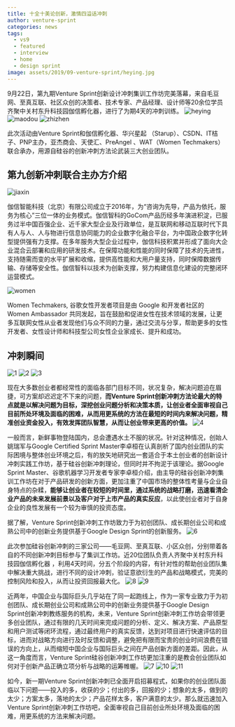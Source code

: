 ```yaml
---
title: 十全十美论创新，激情四溢话冲刺
author: venture-sprint
categories: news
tags:
  - vs9
  - featured
  - interview
  - home
  - design sprint
image: assets/2019/09-venture-sprint/heying.jpg
---
```

9月22日，第九期Venture Sprint创新设计冲刺集训工作坊完美落幕，来自毛豆网、至真互联、社区众创的决策者、技术专家、产品经理、设计师等20余位学员齐聚中关村东升科技园伽信孵化器，进行了为期4天的冲刺训练。
![heying](/assets/2019/09-venture-sprint/heying.jpg)
![maodou](/assets/2019/09-venture-sprint/maodou.jpg)
![zhizhen](/assets/2019/09-venture-sprint/zhizhen.jpg)

此次活动由Venture Sprint和伽信孵化器、华兴星起 （Starup）、CSDN、IT桔子、PNP主办，亚杰商会、天使汇、PreAngel 、WAT（Women Techmakers）联合承办，用源自硅谷的创新冲刺方法论武装三大创业团队。

## 第九创新冲刺联合主办方介绍

![jiaxin](/assets/2019/09-venture-sprint/jiaxin.jpg)

伽信智能科技（北京）有限公司成立于2016年，为“咨询为先导，产品为依托，服务为核心”三位一体的业务模式。伽信智科的GoCom产品历经多年演进积淀，已服务过半中国百强企业、近千家大型企业及行政单位，是互联网和移动互联时代下具有人与人、人与物进行信息协同能力的企业数字化融合平台，为中国政企数字化转型提供强有力支撑。在多年服务大型企业过程中，伽信科技积累并形成了面向大企业混合云部署和应用的研发技术。在保障功能和性能的同时保障了技术的先进性，支持随需而变的水平扩展和收缩，提供高性能和大用户量支持，同时保障数据传输、存储等安全性。伽信智科以技术为创新支撑，努力构建信息化建设的完整闭环运营模式。

![women](/assets/2019/09-venture-sprint/women.jpg)

Women Techmakers, 谷歌女性开发者项目是由 Google 和开发者社区的 Women Ambassador 共同发起，旨在鼓励和促进女性在技术领域的发展，让更多互联网女性从业者发现他们与众不同的力量，通过交流与分享，帮助更多的女性开发者、女性设计师和科技型公司女性企业家成长、提升和成功。

## 冲刺瞬间

![1](/assets/2019/09-venture-sprint/1.jpg)
![2](/assets/2019/09-venture-sprint/2.jpg)
![3](/assets/2019/09-venture-sprint/3.jpg)

现在大多数创业者都经常性的面临各部门目标不同，状况复杂，解决问题迫在眉捷，可方案却迟迟定不下来的问题，**而Venture Sprint创新冲刺方法论最大的特点就是以解决问题为目标，深挖创业问题分析和决策本质，让创业者全面审视自己目前所处环境及面临的困难，从而用更系统的方法在最短的时间内来解决问题，精准创业资金投入，有效发挥团队智慧，从而让创业带来更高的价值。**
![4](/assets/2019/09-venture-sprint/4.jpg)

一般而言，新鲜事物登陆国内，总会遭遇水土不服的状况。针对这种情况，创始人姚瑞军与Google Certified Sprint Master李卓桓在认真剖析了国内创业团队的实际困境与整体创业环境之后，有的放矢地研究出一套适合于本土创业者的创新设计冲刺实践工作坊，基于硅谷创新冲刺理论，但同时并不拘泥于该理论。据Google Sprint Master、谷歌机器学习开发者专家李卓桓介绍，由主导的硅谷创新冲刺集训工作坊在对于产品研发的创新方面，更加注重了中国市场的整体性考量与企业自身特点的杂糅，**能够让创业者在较短的时间里，通过系统的战略打磨，迅速看清企业产品的未来发展前景以及客户对于上市产品的真实反应**，以此使创业者对于自身企业的良性发展有一个较为审慎的投资态度。

据了解，Venture Sprint创新冲刺工作坊致力于为初创团队、成长期创业公司和成熟公司中的创新业务提供基于Google Design Sprint的创新服务。
![6](/assets/2019/09-venture-sprint/6.jpg)

此次参加硅谷创新冲刺的三家公司——毛豆网、至真互联、小区众创，分别带着各自的不同创新冲刺目标参与了集训工作坊。近20位团队负责人齐聚中关村东升科技园伽信孵化器 ，利用4天时间，分五个阶段的内容，有针对性的帮助创业团队集中解决重大挑战，进行不同的设计冲刺，验证意欲衍生的产品和战略模式，完美的控制风险和投入，从而让投资回报最大化。
![8](/assets/2019/09-venture-sprint/8.jpg)
![9](/assets/2019/09-venture-sprint/9.jpg)

近两年，中国企业与国际巨头几乎站在了同一起跑线上，作为一家专业致力于为初创团队、成长期创业公司和成熟公司中的创新业务提供基于Google Design Sprint创新冲刺教练服务的机构，未来，Venture Sprint创新冲刺工作坊会带领更多创业团队，通过有限的几天时间来完成问题的分析、定义、解决方案、产品原型和用户测试等闭环流程，通过最终用户的真实反馈，达到对项目进行快速评估的目标，进而对战略方向进行及时反馈和调整，避免把有限而宝贵的创业时间浪费在错误的方向上，从而缩短中国企业与国际巨头之间在产品创新方面的差距。因此，从这一角度而言，Venture Sprint硅谷创新冲刺工作坊更加注重的是教会创业团队如何对于创新产品正确立项分析与战略的运筹帷幄。
![7](/assets/2019/09-venture-sprint/7.jpg)
![10](/assets/2019/09-venture-sprint/10.jpg)
![11](/assets/2019/09-venture-sprint/11.jpg)

如今，新一期Venture Sprint创新冲刺已全面开启招募程式，如果你的创业团队面临以下问题——投入的多，收获的少；付出的多，回报的少；想象的太多，做到的太少；方案太多，落地的太少；产品花样太多，客户满意的太少。那么就迅速加入Venture Sprint创新冲刺工作坊吧，全面审视自己目前创业所处环境及面临的困难，用更系统的方法来解决问题。

